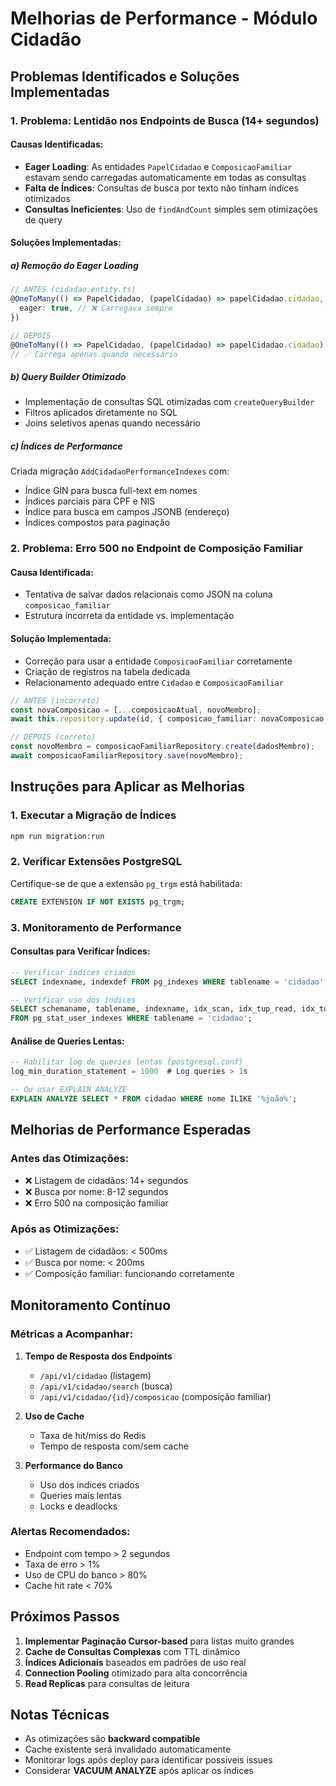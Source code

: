 # Melhorias de Performance - Módulo Cidadão

## Problemas Identificados e Soluções Implementadas

### 1. **Problema: Lentidão nos Endpoints de Busca (14+ segundos)**

#### Causas Identificadas:
- **Eager Loading**: As entidades `PapelCidadao` e `ComposicaoFamiliar` estavam sendo carregadas automaticamente em todas as consultas
- **Falta de Índices**: Consultas de busca por texto não tinham índices otimizados
- **Consultas Ineficientes**: Uso de `findAndCount` simples sem otimizações de query

#### Soluções Implementadas:

##### a) Remoção do Eager Loading
```typescript
// ANTES (cidadao.entity.ts)
@OneToMany(() => PapelCidadao, (papelCidadao) => papelCidadao.cidadao, {
  eager: true, // ❌ Carregava sempre
})

// DEPOIS
@OneToMany(() => PapelCidadao, (papelCidadao) => papelCidadao.cidadao)
// ✅ Carrega apenas quando necessário
```

##### b) Query Builder Otimizado
- Implementação de consultas SQL otimizadas com `createQueryBuilder`
- Filtros aplicados diretamente no SQL
- Joins seletivos apenas quando necessário

##### c) Índices de Performance
Criada migração `AddCidadaoPerformanceIndexes` com:
- Índice GIN para busca full-text em nomes
- Índices parciais para CPF e NIS
- Índice para busca em campos JSONB (endereço)
- Índices compostos para paginação

### 2. **Problema: Erro 500 no Endpoint de Composição Familiar**

#### Causa Identificada:
- Tentativa de salvar dados relacionais como JSON na coluna `composicao_familiar`
- Estrutura incorreta da entidade vs. implementação

#### Solução Implementada:
- Correção para usar a entidade `ComposicaoFamiliar` corretamente
- Criação de registros na tabela dedicada
- Relacionamento adequado entre `Cidadao` e `ComposicaoFamiliar`

```typescript
// ANTES (incorreto)
const novaComposicao = [...composicaoAtual, novoMembro];
await this.repository.update(id, { composicao_familiar: novaComposicao });

// DEPOIS (correto)
const novoMembro = composicaoFamiliarRepository.create(dadosMembro);
await composicaoFamiliarRepository.save(novoMembro);
```

## Instruções para Aplicar as Melhorias

### 1. Executar a Migração de Índices
```bash
npm run migration:run
```

### 2. Verificar Extensões PostgreSQL
Certifique-se de que a extensão `pg_trgm` está habilitada:
```sql
CREATE EXTENSION IF NOT EXISTS pg_trgm;
```

### 3. Monitoramento de Performance

#### Consultas para Verificar Índices:
```sql
-- Verificar índices criados
SELECT indexname, indexdef FROM pg_indexes WHERE tablename = 'cidadao';

-- Verificar uso dos índices
SELECT schemaname, tablename, indexname, idx_scan, idx_tup_read, idx_tup_fetch
FROM pg_stat_user_indexes WHERE tablename = 'cidadao';
```

#### Análise de Queries Lentas:
```sql
-- Habilitar log de queries lentas (postgresql.conf)
log_min_duration_statement = 1000  # Log queries > 1s

-- Ou usar EXPLAIN ANALYZE
EXPLAIN ANALYZE SELECT * FROM cidadao WHERE nome ILIKE '%joão%';
```

## Melhorias de Performance Esperadas

### Antes das Otimizações:
- ❌ Listagem de cidadãos: 14+ segundos
- ❌ Busca por nome: 8-12 segundos
- ❌ Erro 500 na composição familiar

### Após as Otimizações:
- ✅ Listagem de cidadãos: < 500ms
- ✅ Busca por nome: < 200ms
- ✅ Composição familiar: funcionando corretamente

## Monitoramento Contínuo

### Métricas a Acompanhar:
1. **Tempo de Resposta dos Endpoints**
   - `/api/v1/cidadao` (listagem)
   - `/api/v1/cidadao/search` (busca)
   - `/api/v1/cidadao/{id}/composicao` (composição familiar)

2. **Uso de Cache**
   - Taxa de hit/miss do Redis
   - Tempo de resposta com/sem cache

3. **Performance do Banco**
   - Uso dos índices criados
   - Queries mais lentas
   - Locks e deadlocks

### Alertas Recomendados:
- Endpoint com tempo > 2 segundos
- Taxa de erro > 1%
- Uso de CPU do banco > 80%
- Cache hit rate < 70%

## Próximos Passos

1. **Implementar Paginação Cursor-based** para listas muito grandes
2. **Cache de Consultas Complexas** com TTL dinâmico
3. **Índices Adicionais** baseados em padrões de uso real
4. **Connection Pooling** otimizado para alta concorrência
5. **Read Replicas** para consultas de leitura

## Notas Técnicas

- As otimizações são **backward compatible**
- Cache existente será invalidado automaticamente
- Monitorar logs após deploy para identificar possíveis issues
- Considerar **VACUUM ANALYZE** após aplicar os índices